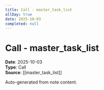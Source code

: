 ```yaml
---
title: Call - master_task_list
allDay: true
date: 2025-10-03
completed: null
---
```


# Call - master_task_list

**Date**: 2025-10-03  
**Type**: Call  
**Source**: [[master_task_list]]

Auto-generated from note content.